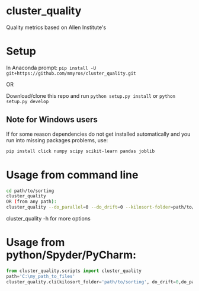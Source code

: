 # cluster_quality
Quality metrics based on Allen Institute's 
# Setup
In Anaconda prompt:
`pip install -U git+https://github.com/mmyros/cluster_quality.git`

OR 

Download/clone this repo and run `python setup.py install` or `python setup.py develop`

## Note for Windows users
If for some reason dependencies do not get installed automatically and you run into missing packages problems, use:
``` bash
pip install click numpy scipy scikit-learn pandas joblib
```

# Usage from command line
```bash
cd path/to/sorting
cluster_quality 
OR (from any path):
cluster_quality --do_parallel=0 --do_drift=0 --kilosort-folder=path/to/sorting 
```
cluster_quality -h for more options


# Usage from python/Spyder/PyCharm:
```python
from cluster_quality.scripts import cluster_quality
path='C:\my_path_to_files'
cluster_quality.cli(kilosort_folder='path/to/sorting', do_drift=0,do_parallel=1)
```